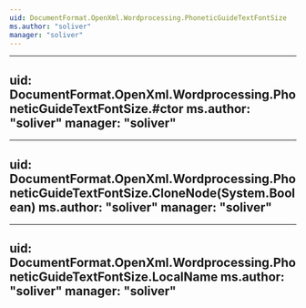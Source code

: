 ```yaml
---
uid: DocumentFormat.OpenXml.Wordprocessing.PhoneticGuideTextFontSize
ms.author: "soliver"
manager: "soliver"
---
```


---
uid: DocumentFormat.OpenXml.Wordprocessing.PhoneticGuideTextFontSize.#ctor
ms.author: "soliver"
manager: "soliver"
---

---
uid: DocumentFormat.OpenXml.Wordprocessing.PhoneticGuideTextFontSize.CloneNode(System.Boolean)
ms.author: "soliver"
manager: "soliver"
---

---
uid: DocumentFormat.OpenXml.Wordprocessing.PhoneticGuideTextFontSize.LocalName
ms.author: "soliver"
manager: "soliver"
---
